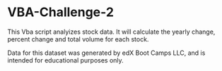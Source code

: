 # VBA-Challenge-2

This Vba script analyizes stock data. It will calculate the yearly change, percent change and total volume for each stock. 

Data for this dataset was generated by edX Boot Camps LLC, and is intended for educational purposes only.
